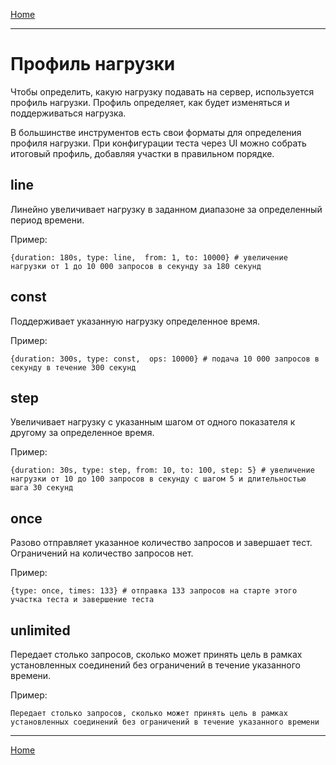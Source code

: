 [Home](index.md)

---

# Профиль нагрузки

Чтобы определить, какую нагрузку подавать на сервер, используется профиль нагрузки. Профиль определяет, как будет изменяться и поддерживаться нагрузка.

В большинстве инструментов есть свои форматы для определения профиля нагрузки. При конфигурации теста через UI можно собрать итоговый профиль, добавляя участки в правильном порядке.

## line

Линейно увеличивает нагрузку в заданном диапазоне за определенный период времени.

Пример:

```
{duration: 180s, type: line,  from: 1, to: 10000} # увеличение нагрузки от 1 до 10 000 запросов в секунду за 180 секунд
```

## const

Поддерживает указанную нагрузку определенное время.

Пример:

```
{duration: 300s, type: const,  ops: 10000} # подача 10 000 запросов в секунду в течение 300 секунд

```

## step

Увеличивает нагрузку с указанным шагом от одного показателя к другому за определенное время.

Пример:

```
{duration: 30s, type: step, from: 10, to: 100, step: 5} # увеличение нагрузки от 10 до 100 запросов в секунду с шагом 5 и длительностью шага 30 секунд
```

## once

Разово отправляет указанное количество запросов и завершает тест. Ограничений на количество запросов нет.

Пример:

```
{type: once, times: 133} # отправка 133 запросов на старте этого участка теста и завершение теста
```

## unlimited
Передает столько запросов, сколько может принять цель в рамках установленных соединений без ограничений в течение указанного времени.

Пример:

```
Передает столько запросов, сколько может принять цель в рамках установленных соединений без ограничений в течение указанного времени
```

---

[Home](index.md)
